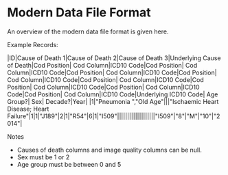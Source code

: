 # Modern Data File Format

An overview of the modern data file format is given here.     
    
Example Records:        

|ID|Cause of Death 1|Cause of Death 2|Cause of Death 3|Underlying Cause of Death|Cod Position| Cod Column|ICD10 Code|Cod Position| Cod Column|ICD10 Code|Cod Position| Cod Column|ICD10 Code|Cod Position| Cod Column|ICD10 Code|Cod Position| Cod Column|ICD10 Code|Cod Position| Cod Column|ICD10 Code|Cod Position| Cod Column|ICD10 Code|Cod Position| Cod Column|ICD10 Code|Underlying ICD10 Code| Age Group?| Sex| Decade?|Year|
|1|"Pneumonia ","Old Age"|||"Ischaemic Heart Disease; Heart Failure"|1|1|"J189"|2|1|"R54"|6|1|"I509"|||||||||||||||||||"I509"|"8"|"M"|"10"|"2014"|



    
Notes    

* Causes of death columns and image quality columns can be null.    
* Sex must be 1 or 2    
* Age group must be between 0 and 5    

